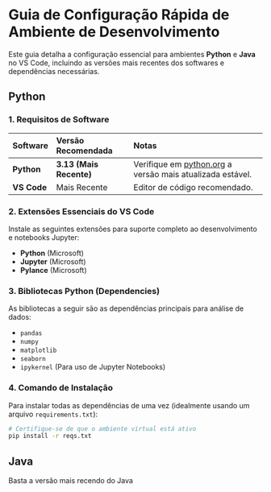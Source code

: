 # Guia de Configuração Rápida de Ambiente de Desenvolvimento

Este guia detalha a configuração essencial para ambientes **Python** e **Java** no VS Code, incluindo as versões mais recentes dos softwares e dependências necessárias.

## Python

### 1. Requisitos de Software

| Software | Versão Recomendada | Notas |
| :--- | :--- | :--- |
| **Python** | **3.13 (Mais Recente)** | Verifique em [python.org](https://www.python.org/) a versão mais atualizada estável. |
| **VS Code** | Mais Recente | Editor de código recomendado. |

### 2. Extensões Essenciais do VS Code

Instale as seguintes extensões para suporte completo ao desenvolvimento e notebooks Jupyter:

* **Python** (Microsoft)
* **Jupyter** (Microsoft)
* **Pylance** (Microsoft)

### 3. Bibliotecas Python (Dependencies)

As bibliotecas a seguir são as dependências principais para análise de dados:

* `pandas`
* `numpy`
* `matplotlib`
* `seaborn`
* `ipykernel` (Para uso de Jupyter Notebooks)

### 4. Comando de Instalação

Para instalar todas as dependências de uma vez (idealmente usando um arquivo `requirements.txt`):

```bash
# Certifique-se de que o ambiente virtual está ativo
pip install -r reqs.txt
```

## Java

Basta a versão mais recendo do Java